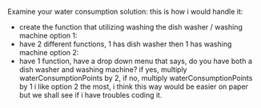 Examine your water consumption solution:
this is how i would handle it:
- create the function that utilizing washing the dish washer / washing machine
option 1:
- have 2 different functions, 1 has dish washer then 1 has washing machine
option 2:
- have 1 function, have a drop down menu that says, do you have both a dish washer and washing machine?  if yes, multiply waterConsumptionPoints by 2, if no, multiply waterConsumptionPoints by 1
i like option 2 the most, i think this way would be easier on paper but we shall see if i have troubles coding it.